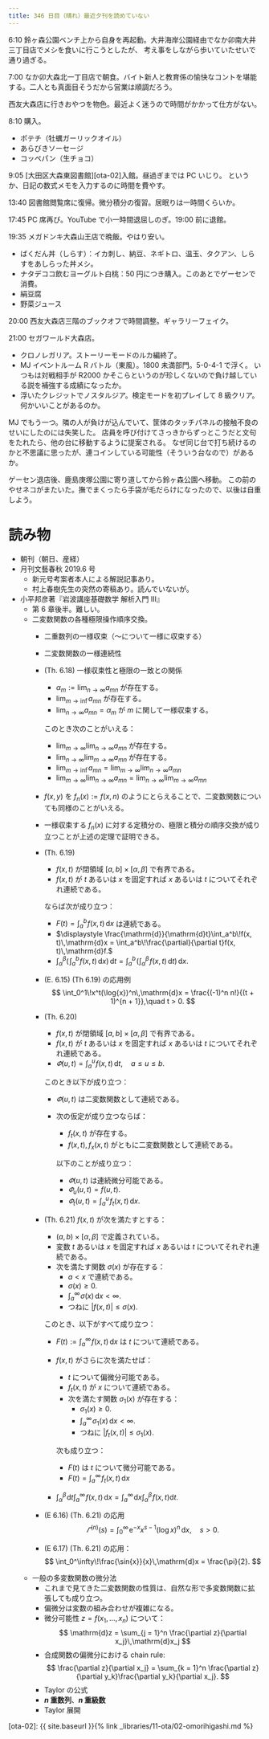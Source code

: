 ```yaml
---
title: 346 日目（晴れ）最近夕刊を読めていない
---
```


6:10 鈴ヶ森公園ベンチ上から自身を再起動。大井海岸公園経由でなか卯南大井三丁目店でメシを食いに行こうとしたが、
考え事をしながら歩いていたせいで通り過ぎる。

7:00 なか卯大森北一丁目店で朝食。バイト新人と教育係の愉快なコントを堪能する。二人とも真面目そうだから営業は順調だろう。

西友大森店に行きおやつを物色。最近よく迷うので時間がかかって仕方がない。

8:10 購入。
* ポテチ（牡蠣ガーリックオイル）
* あらびきソーセージ
* コッペパン（生チョコ）

9:05 [大田区大森東図書館][ota-02]入館。昼過ぎまでは PC いじり。
というか、日記の数式メモを入力するのに時間を費やす。

13:40 図書館閲覧席に復帰。微分積分の復習。居眠りは一時間くらいか。

17:45 PC 席再び。YouTube で小一時間退屈しのぎ。19:00 前に退館。

19:35 メガドンキ大森山王店で晩飯。やはり安い。
* ばくだん丼（しらす）：イカ刺し、納豆、ネギトロ、温玉、タクアン、しらすをあしらった丼メシ。
* ナタデココ飲むヨーグルト白桃：50 円につき購入。このあとでゲーセンで消費。
* 絹豆腐
* 野菜ジュース

20:00 西友大森店三階のブックオフで時間調整。ギャラリーフェイク。

21:00 セガワールド大森店。
* クロノレガリア。ストーリーモードのルカ編終了。
* MJ イベントルーム R バトル（東風）。1800 未満部門。5-0-4-1 で浮く。
  いつもは対戦相手が R2000 かそこらというのが珍しくないので負け越している説を補強する成績になったか。
* 浮いたクレジットでノスタルジア。検定モードを初プレイして 8 級クリア。何かいいことがあるのか。

MJ でもう一つ。隣の人が負けが込んでいて、筐体のタッチパネルの接触不良のせいにしたのには失笑した。
店員を呼び付けてさっきからずっとこうだと文句をたれたら、他の台に移動するように提案される。
なぜ同じ台で打ち続けるのかと不思議に思ったが、連コインしている可能性（そういう台なので）があるか。

ゲーセン退店後、鹿島庚塚公園に寄り道してから鈴ヶ森公園へ移動。
この前のやせネコがまたいた。撫でまくったら手袋が毛だらけになったので、以後は自重しよう。

# 読み物

* 朝刊（朝日、産経）
* 月刊文藝春秋 2019.6 号
  * 新元号考案者本人による解説記事あり。
  * 村上春樹先生の突然の寄稿あり。読んでいないが。
* 小平邦彦著『岩波講座基礎数学 解析入門 III』
  * 第 6 章後半。難しい。
  * 二変数関数の各種極限操作順序交換。
    * 二重数列の一様収束（～について一様に収束する）
    * 二変数関数の一様連続性
    * (Th. 6.18) 一様収束性と極限の一致との関係
      * $\displaystyle \alpha_m := \lim_{n\to\infty} a_{mn}$ が存在する。
      * $\displaystyle \lim_{m\to\inf} a_{mn}$ が存在する。
      * $\displaystyle \lim_{n\to\infty} a_{mn} = \alpha_m$ が $m$ に関して一様収束する。

      このとき次のことがいえる：
      * $\displaystyle \lim_{m\to\infty}\lim_{n\to\infty}a_{mn}$ が存在する。
      * $\displaystyle \lim_{n\to\infty}\lim_{m\to\infty}a_{mn}$ が存在する。
      * $\displaystyle \lim_{m\to\inf} a_{mn} = \lim_{m\to\infty}\lim_{n\to\infty}a_{mn}$
      * $\displaystyle \lim_{m\to\infty}\lim_{n\to\infty}a_{mn} = \lim_{n\to\infty}\lim_{m\to\infty}a_{mn}$
    * $f(x, y)$ を $f_n(x) := f(x, n)$ のようにとらえることで、二変数関数についても同様のことがいえる。
    * 一様収束する $f_n(x)$ に対する定積分の、極限と積分の順序交換が成り立つことが上述の定理で証明できる。
    * (Th. 6.19)
      * $f(x, t)$ が閉領域 ${[a, b]} \times {[\alpha, \beta]}$ で有界である。
      * $f(x, t)$ が $t$ あるいは $x$ を固定すれば $x$ あるいは $t$ についてそれぞれ連続である。

      ならば次が成り立つ：
      * $\displaystyle F(t) = \int_a^b\!f(x, t)\,\mathrm{d}x$ は連続である。
      * $\displaystyle \frac{\mathrm{d}}{\mathrm{d}t}\int_a^b\!f(x, t)\,\mathrm{d}x = \int_a^b\!\frac{\partial}{\partial t}f(x, t)\,\mathrm{d}f.$
      * $\displaystyle \int_\alpha^\beta\left(\!\int_a^b\!f(x, t)\,\mathrm{d}x\right)\,\mathrm{d}t = \int_a^b\!\left(\int_\alpha^\beta\!f(x, t)\,\mathrm{d}t\right)\,\mathrm{d}x.$
    * (E. 6.15) (Th 6.19) の応用例
      $$
      \int_0^1\!x^t(\log{x})^n\,\mathrm{d}x = \frac{(-1)^n n!}{(t + 1)^{n + 1}},\quad t > 0.
      $$
    * (Th. 6.20)
      * $f(x, t)$ が閉領域 ${[a, b]} \times {[\alpha, \beta]}$ で有界である。
      * $f(x, t)$ が $t$ あるいは $x$ を固定すれば $x$ あるいは $t$ についてそれぞれ連続である。
      * $\displaystyle \varPhi(u, t) = \int_a^u\!f(x, t)\,\mathrm{d}t,\quad a \le u \le b.$

      このとき以下が成り立つ：
      * $\varPhi(u, t)$ は二変数関数として連続である。
      * 次の仮定が成り立つならば：
        * $f_t(x, t)$ が存在する。
        * $f(x, t), f_x(x, t)$ がともに二変数関数として連続である。

        以下のことが成り立つ：
        * $\varPhi(u, t)$ は連続微分可能である。
        * $\varPhi_u(u, t) = f(u, t).$
        * $\displaystyle \varPhi_t(u, t) = \int_a^u\!f_t(x, t)\,\mathrm{d}x.$
    * (Th. 6.21) $f(x, t)$ が次を満たすとする：
      * $(a, b) \times {[\alpha, \beta]}$ で定義されている。
      * 変数 $t$ あるいは $x$ を固定すれば $x$ あるいは $t$ についてそれぞれ連続である。
      * 次を満たす関数 $\sigma(x)$ が存在する：
        * $a < x$ で連続である。
        * $\sigma(x) \ge 0.$
        * $\displaystyle \int_a^\infty\!\sigma(x)\,\mathrm{d}x < \infty.$
        * つねに ${|f(x, t)|} \le \sigma(x).$

      このとき、以下がすべて成り立つ：
      * $\displaystyle F(t) := \int_a^\infty\!f(x, t)\,\mathrm{d}x$ は $t$ について連続である。
      * $f(x, t)$ がさらに次を満たせば：
        * $t$ について偏微分可能である。
        * $f_t(x, t)$ が $x$ について連続である。
        * 次を満たす関数 $\sigma_1(x)$ が存在する：
          * $\sigma_1(x) \ge 0.$
          * $\displaystyle \int_a^\infty\!\sigma_1(x)\,\mathrm{d}x < \infty.$
          * つねに ${|f_t(x, t)|} \le \sigma_1(x).$

        次も成り立つ：
        * $F(t)$ は $t$ について微分可能である。
        * $\displaystyle F(t) = \int_a^\infty\!f_t(x, t)\,\mathrm{d}x$
      * $\displaystyle \int_\alpha^\beta\!\mathrm{d}t\int_a^\infty\!f(x, t)\,\mathrm{d}x = \int_a^\infty\!\mathrm{d}x\int_\alpha^\beta\!f(x, t)\mathrm{d}t.$
    * (E 6.16) (Th. 6.21) の応用
      $$
      \varGamma^{(n)}(s) = \int_0^\infty\!\mathrm{e}^{-x} x^{s-1}(\log{x})^n\,\mathrm{d}x,\quad s > 0.
      $$
    * (E 6.17) (Th. 6.21) の応用：
     $$
     \int_0^\infty\!\frac{\sin{x}}{x}\,\mathrm{d}x = \frac{\pi}{2}.
     $$
  * 一般の多変数関数の微分法
    * これまで見てきた二変数関数の性質は、自然な形で多変数関数に拡張しても成り立つ。
    * 偏微分は変数の組み合わせが複雑になる。
    * 微分可能性 $z = f(x_1, \dotsc, x_n)$ について：
      $$
      \mathrm{d}z = \sum_{j = 1}^n \frac{\partial z}{\partial x_j}\,\mathrm{d}x_j
      $$
    * 合成関数の偏微分における chain rule:
      $$
      \frac{\partial z}{\partial x_j} = \sum_{k = 1}^n \frac{\partial z}{\partial y_k}\frac{\partial y_k}{\partial x_j}.
      $$
    * Taylor の公式
    * **$n$ 重数列**、**$n$ 重級数**
    * Taylor 展開

[ota-02]: {{ site.baseurl }}{% link _libraries/11-ota/02-omorihigashi.md %}
